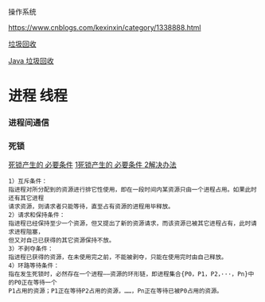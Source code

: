 操作系统

https://www.cnblogs.com/kexinxin/category/1338888.html



[垃圾回收](https://juejin.im/post/5cf0ffa7f265da1ba56b052a)

[Java 垃圾回收](https://mp.weixin.qq.com/s/Pj0HHwHG5NJhduYOf6R8xQ)

# 进程 线程

### 进程间通信

### 死锁

[死锁产生的 必要条件](https://juejin.im/entry/5a6bd9bc518825732258ee76)
[1死锁产生的 必要条件 2解决办法](https://www.liuchuo.net/archives/1708)
```
1）互斥条件：
指进程对所分配到的资源进行排它性使用，即在一段时间内某资源只由一个进程占用。如果此时还有其它进程
请求资源，则请求者只能等待，直至占有资源的进程用毕释放。
2）请求和保持条件：
指进程已经保持至少一个资源，但又提出了新的资源请求，而该资源已被其它进程占有，此时请求进程阻塞，
但又对自己已获得的其它资源保持不放。
3）不剥夺条件：
指进程已获得的资源，在未使用完之前，不能被剥夺，只能在使用完时由自己释放。
4）环路等待条件：
指在发生死锁时，必然存在一个进程——资源的环形链，即进程集合{P0，P1，P2，···，Pn}中的P0正在等待一个
P1占用的资源；P1正在等待P2占用的资源，……，Pn正在等待已被P0占用的资源。
```
